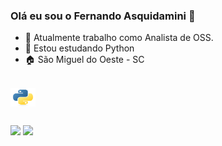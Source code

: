 ### Olá eu sou o Fernando Asquidamini 👋


- 🔭 Atualmente trabalho como Analista de OSS.
- 🌱 Estou estudando Python
- 🏠 São Miguel do Oeste - SC

<div style="display: inline_block"><br>
  <img align="center" alt="Fer-Python" height="30" width="40" 
src="https://raw.githubusercontent.com/devicons/devicon/master/icons/python/python-original.svg">
 </div>
 
 ##
 
 <div> 
 <a href="https://www.instagram.com/fernando_asqui/" target="_blank"><img src="https://img.shields.io/badge/-Instagram-%23E4405F?style=for-the-badge&logo=instagram&logoColor=white" target="_blank"></a>
 <a href="https://www.linkedin.com/in/fernando-asquidamini-358507208/" target="_blank"><img src="https://img.shields.io/badge/-LinkedIn-%230077B5?style=for-the-badge&logo=linkedin&logoColor=white" target="_blank"></a> 
  
</div>
